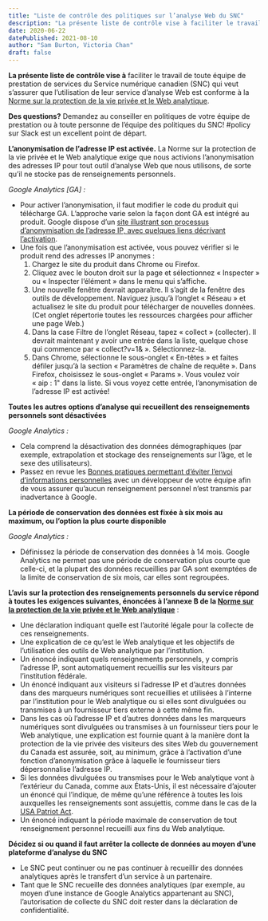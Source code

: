 ```yaml
---
title: "Liste de contrôle des politiques sur l’analyse Web du SNC"
description: "La présente liste de contrôle vise à faciliter le travail de toute équipe de prestation de services du SNC qui veut s’assurer que l’utilisation de leur service d’analyse Web est conforme à la Norme sur la protection de la vie privée et le Web analytique."
date: 2020-06-22
datePublished: 2021-08-10
author: "Sam Burton, Victoria Chan"
draft: false
---
```


**La présente liste de contrôle vise à** faciliter le travail de toute équipe de prestation de services du Service numérique canadien (SNC) qui veut s’assurer que l’utilisation de leur service d’analyse Web est conforme à la [Norme sur la protection de la vie privée et le Web analytique](https://www.tbs-sct.gc.ca/pol/doc-fra.aspx?id=26761).

**Des questions?** Demandez au conseiller en politiques de votre équipe de prestation ou à toute personne de l’équipe des politiques du SNC! #policy sur Slack est un excellent point de départ.

**L’anonymisation de l’adresse IP est activée.** La Norme sur la protection de la vie privée et le Web analytique exige que nous activions l’anonymisation des adresses IP pour tout outil d’analyse Web que nous utilisons, de sorte qu’il ne stocke pas de renseignements personnels.

_Google Analytics [GA] :_ 

* Pour activer l’anonymisation, il faut modifier le code du produit qui télécharge GA. L’approche varie selon la façon dont GA est intégré au produit. Google dispose d’un [site illustrant son processus d’anonymisation de l’adresse IP, avec quelques liens décrivant l’activation](https://support.google.com/analytics/answer/2763052?hl=fr). 
* Une fois que l’anonymisation est activée, vous pouvez vérifier si le produit rend des adresses IP anonymes :
    1. Chargez le site du produit dans Chrome ou Firefox.
    2. Cliquez avec le bouton droit sur la page et sélectionnez « Inspecter » ou « Inspecter l’élément » dans le menu qui s’affiche.
    3. Une nouvelle fenêtre devrait apparaître. Il s’agit de la fenêtre des outils de développement. Naviguez jusqu’à l’onglet « Réseau » et actualisez le site du produit pour télécharger de nouvelles données. (Cet onglet répertorie toutes les ressources chargées pour afficher une page Web.)
    4. Dans la case Filtre de l’onglet Réseau, tapez « collect » (collecter). Il devrait maintenant y avoir une entrée dans la liste, quelque chose qui commence par « collect?v=1& ». Sélectionnez-la.
    5. Dans Chrome, sélectionne le sous-onglet « En-têtes » et faites défiler jusqu’à la section « Paramètres de chaîne de requête ». Dans Firefox, choisissez le sous-onglet « Params ». Vous voulez voir « aip : 1" dans la liste. Si vous voyez cette entrée, l’anonymisation de l’adresse IP est activée!

**Toutes les autres options d’analyse qui recueillent des renseignements personnels sont désactivées**

_Google Analytics :_

* Cela comprend la désactivation des données démographiques (par exemple, extrapolation et stockage des renseignements sur l’âge, et le sexe des utilisateurs). 
* Passez en revue les [Bonnes pratiques permettant d’éviter l’envoi d’informations personnelles](https://support.google.com/analytics/answer/6366371?hl=fr&ref_topic=2919631) avec un développeur de votre équipe afin de vous assurer qu’aucun renseignement personnel n’est transmis par inadvertance à Google.

**La période de conservation des données est fixée à six mois au maximum, ou l’option la plus courte disponible**

_Google Analytics :_

* Définissez la période de conservation des données à 14 mois. Google Analytics ne permet pas une période de conservation plus courte que celle-ci, et la plupart des données recueillies par GA sont exemptées de la limite de conservation de six mois, car elles sont regroupées.

**L’avis sur la protection des renseignements personnels du service répond à toutes les exigences suivantes, énoncées à l’annexe B de la [Norme sur la protection de la vie privée et le Web analytique](https://www.tbs-sct.gc.ca/pol/doc-eng.aspx?id=26761)** :

* Une déclaration indiquant quelle est l’autorité légale pour la collecte de ces renseignements.
* Une explication de ce qu’est le Web analytique et les objectifs de l’utilisation des outils de Web analytique par l’institution.
* Un énoncé indiquant quels renseignements personnels, y compris l’adresse IP, sont automatiquement recueillis sur les visiteurs par l’institution fédérale.
* Un énoncé indiquant aux visiteurs si l’adresse IP et d’autres données dans des marqueurs numériques sont recueillies et utilisées à l’interne par l’institution pour le Web analytique ou si elles sont divulguées ou transmises à un fournisseur tiers externe à cette même fin.
* Dans les cas où l’adresse IP et d’autres données dans les marqueurs numériques sont divulguées ou transmises à un fournisseur tiers pour le Web analytique, une explication est fournie quant à la manière dont la protection de la vie privée des visiteurs des sites Web du gouvernement du Canada est assurée, soit, au minimum, grâce à l’activation d’une fonction d’anonymisation grâce à laquelle le fournisseur tiers dépersonnalise l’adresse IP.
* Si les données divulguées ou transmises pour le Web analytique vont à l’extérieur du Canada, comme aux États-Unis, il est nécessaire d’ajouter un énoncé qui l’indique, de même qu’une référence à toutes les lois auxquelles les renseignements sont assujettis, comme dans le cas de la [USA Patriot Act](http://www.fincen.gov/statutes_regs/patriot/).
* Un énoncé indiquant la période maximale de conservation de tout renseignement personnel recueilli aux fins du Web analytique. 

**Décidez si ou quand il faut arrêter la collecte de données au moyen d’une plateforme d’analyse du SNC**

* Le SNC peut continuer ou ne pas continuer à recueillir des données analytiques après le transfert d’un service à un partenaire. 
* Tant que le SNC recueille des données analytiques (par exemple, au moyen d’une instance de Google Analytics appartenant au SNC), l’autorisation de collecte du SNC doit rester dans la déclaration de confidentialité.
